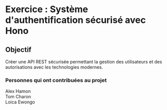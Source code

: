 # Exercice : Système d'authentification sécurisé avec Hono

## Objectif
Créer une API REST sécurisée permettant la gestion des utilisateurs et des autorisations avec les technologies modernes.

### Personnes qui ont contribuées au projet
Alex Hamon  
Tom Charon  
Loica Ewongo  